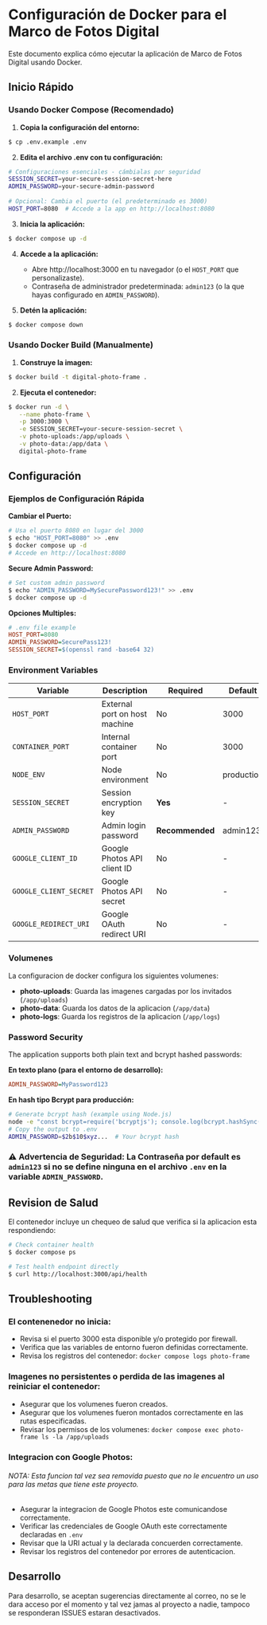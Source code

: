 # Configuración de Docker para el Marco de Fotos Digital

Este documento explica cómo ejecutar la aplicación de Marco de Fotos Digital usando Docker.

## Inicio Rápido

### Usando Docker Compose (Recomendado)

1. **Copia la configuración del entorno:**
```bash
$ cp .env.example .env
 ```

2. **Edita el archivo .env con tu configuración:**
```bash
# Configuraciones esenciales - cámbialas por seguridad
SESSION_SECRET=your-secure-session-secret-here
ADMIN_PASSWORD=your-secure-admin-password
   
# Opcional: Cambia el puerto (el predeterminado es 3000)
HOST_PORT=8080  # Accede a la app en http://localhost:8080
```

3. **Inicia la aplicación:**
```bash
$ docker compose up -d
```

4. **Accede a la aplicación:**
   - Abre http://localhost:3000 en tu navegador (o el `HOST_PORT` que personalizaste).
   - Contraseña de administrador predeterminada: `admin123` (o la que hayas configurado en `ADMIN_PASSWORD`).

5. **Detén la aplicación:**
```bash
$ docker compose down
```

### Usando Docker Build (Manualmente)

1. **Construye la imagen:**
```bash
$ docker build -t digital-photo-frame .
```

2. **Ejecuta el contenedor:**
```bash
$ docker run -d \
   --name photo-frame \
   -p 3000:3000 \
   -e SESSION_SECRET=your-secure-session-secret \
   -v photo-uploads:/app/uploads \
   -v photo-data:/app/data \
   digital-photo-frame
```

## Configuración

### Ejemplos de Configuración Rápida

**Cambiar el Puerto:**
```bash
# Usa el puerto 8080 en lugar del 3000
$ echo "HOST_PORT=8080" >> .env
$ docker compose up -d
# Accede en http://localhost:8080
```

**Secure Admin Password:**
```bash
# Set custom admin password
$ echo "ADMIN_PASSWORD=MySecurePassword123!" >> .env
$ docker compose up -d
```

**Opciones Multiples:**
```ini
# .env file example
HOST_PORT=8080
ADMIN_PASSWORD=SecurePass123!
SESSION_SECRET=$(openssl rand -base64 32)
```

### Environment Variables

| Variable | Description | Required | Default |
|----------|-------------|----------|---------|
| `HOST_PORT` | External port on host machine | No | 3000 |
| `CONTAINER_PORT` | Internal container port | No | 3000 |
| `NODE_ENV` | Node environment | No | production |
| `SESSION_SECRET` | Session encryption key | **Yes** | - |
| `ADMIN_PASSWORD` | Admin login password | **Recommended** | admin123 |
| `GOOGLE_CLIENT_ID` | Google Photos API client ID | No | - |
| `GOOGLE_CLIENT_SECRET` | Google Photos API secret | No | - |
| `GOOGLE_REDIRECT_URI` | Google OAuth redirect URI | No | - |

### Volumenes

La configuracion de docker configura los siguientes volumenes:

- **photo-uploads**: Guarda las imagenes cargadas por los invitados (`/app/uploads`)
- **photo-data**: Guarda los datos de la aplicacion (`/app/data`)
- **photo-logs**: Guarda los registros de la aplicacion (`/app/logs`)

### Password Security

The application supports both plain text and bcrypt hashed passwords:

**En texto plano (para el entorno de desarrollo):**
```ini
ADMIN_PASSWORD=MyPassword123
```

**En hash tipo Bcrypt para producción:**
```bash
# Generate bcrypt hash (example using Node.js)
node -e "const bcrypt=require('bcryptjs'); console.log(bcrypt.hashSync('MyPassword123', 10))"
# Copy the output to .env
ADMIN_PASSWORD=$2b$10$xyz...  # Your bcrypt hash
```

### ⚠️ **Advertencia de Seguridad:** La Contraseña por default es `admin123` si no se define ninguna en el archivo `.env` en la variable `ADMIN_PASSWORD`.

## Revision de Salud

El contenedor incluye un chequeo de salud que verifica si la aplicacion esta respondiendo:

```bash
# Check container health
$ docker compose ps

# Test health endpoint directly
$ curl http://localhost:3000/api/health
```

## Troubleshooting

### El contenenedor no inicia:
- Revisa si el puerto 3000 esta disponible y/o protegido por firewall.
- Verifica que las variables de entorno fueron definidas correctamente.
- Revisa los registros del contenedor: `docker compose logs photo-frame`

### Imagenes no persistentes o perdida de las imagenes al reiniciar el contenedor:
- Asegurar que los volumenes fueron creados.
- Asegurar que los volumenes fueron montados correctamente en las rutas especificadas.
- Revisar los permisos de los volumenes: `docker compose exec photo-frame ls -la /app/uploads`

### Integracion con Google Photos:
###### NOTA: Esta  funcion tal vez sea removida puesto que no le encuentro un uso para las metas que tiene este proyecto.
- Asegurar la integracion de Google Photos este comunicandose correctamente.
- Verificar las credenciales de Google OAuth este correctamente declaradas en `.env`
- Revisar que la URI actual y la declarada concuerden correctamente.
- Revisar los registros del contenedor por errores de autenticacion.

## Desarrollo

Para desarrollo, se aceptan sugerencias directamente al correo, no se le dara acceso por el momento y tal vez 
jamas al proyecto a nadie, tampoco se responderan ISSUES estaran desactivados.